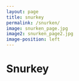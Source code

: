 ```yaml
---
layout: page
title: snurkey
permalink: /snurken/
image: snurken_page.jpg
image2: snurken_page2.jpg
image-position: left
---
```


# Snurkey
